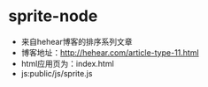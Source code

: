 # sprite-node
- 来自hehear博客的排序系列文章
- 博客地址：http://hehear.com/article-type-11.html
- html应用页为：index.html
- js:public/js/sprite.js
